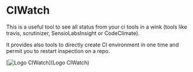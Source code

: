 # CIWatch

This is a useful tool to see all status from your ci tools in a wink (tools like travis, scrutinizer, SensioLabsInsight or CodeClimate).

It provides also tools to directly create CI environment in one time and permit you to restart inspection on a repo.

[![Logo CIWatch](https://rawgit.com/ArthurHlt/ciwatch/master/app/assets/image/logo.png)](Logo CIWatch)
